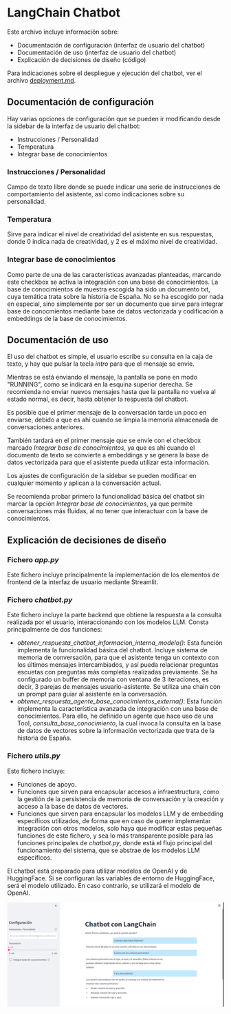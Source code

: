 # LangChain Chatbot

Este archivo incluye información sobre:
- Documentación de configuración (interfaz de usuario del chatbot)
- Documentación de uso (interfaz de usuario del chatbot)
- Explicación de decisiones de diseño (código)

Para indicaciones sobre el despliegue y ejecución del chatbot, ver el archivo [deployment.md](deployment.md).


## Documentación de configuración
Hay varias opciones de configuración que se pueden ir modificando desde la sidebar de la interfaz de usuario del chatbot:
- Instrucciones / Personalidad
- Temperatura
- Integrar base de conocimientos

### Instrucciones / Personalidad
Campo de texto libre donde se puede indicar una serie de instrucciones de comportamiento del asistente, así como indicaciones sobre su personalidad. 

### Temperatura
Sirve para indicar el nivel de creatividad del asistente en sus respuestas, donde 0 indica nada de creatividad, y 2 es el máximo nivel de creatividad.

### Integrar base de conocimientos
Como parte de una de las características avanzadas planteadas, marcando este checkbox se activa la integración con una base de conocimientos.
La base de conocimientos de muestra escogida ha sido un documento txt, cuya temática trata sobre la historia de España. No se ha escogido por nada en especial, sino simplemente por ser un documento que sirve para integrar base de conocmientos mediante base de datos vectorizada y codificación a embeddings de la base de conocimientos.


## Documentación de uso

El uso del chatbot es simple, el usuario escribe su consulta en la caja de texto, y hay que pulsar la tecla _intro_ para que el mensaje se envíe.

Mientras se está enviando el mensaje, la pantalla se pone en modo "RUNNING", como se indicará en la esquina superior derecha. Se recomienda no enviar nuevos mensajes hasta que la pantalla no vuelva al estado normal, es decir, hasta obtener la respuesta del chatbot.

Es posible que el primer mensaje de la conversación tarde un poco en enviarse, debido a que es ahí cuando se limpia la memoria almacenada de conversaciones anteriores.

También tardará en el primer mensaje que se envíe con el checkbox marcado _Integrar base de conocimientos_, ya que es ahí cuando el documento de texto se convierte a embeddings y se genera la base de datos vectorizada para que el asistente pueda utilizar esta información.

Los ajustes de configuración de la sidebar se pueden modificar en cualquier momento y aplican a la conversación actual.

Se recomienda probar primero la funcionalidad básica del chatbot sin marcar la opción _Integrar base de conocimientos_, ya que permite conversaciones más fluidas, al no tener que interactuar con la base de conocimientos.

## Explicación de decisiones de diseño

### Fichero _app.py_
Este fichero incluye principalmente la implementación de los elementos de frontend de la interfaz de usuario mediante Streamlit.

### Fichero _chatbot.py_
Este fichero incluye la parte backend que obtiene la respuesta a la consulta realizada por el usuario, interaccionando con los modelos LLM.
Consta principalmente de dos funciones:
- _obtener_respuesta_chatbot_informacion_interna_modelo()_: Esta función implementa la funcionalidad básica del chatbot. Incluye sistema de memoria de conversación, para que el asistente tenga un contexto con los últimos mensajes intercambiados, y así pueda relacionar preguntas escuetas con preguntas más completas realizadas previamente.
Se ha configurado un buffer de memoria con ventana de 3 iteraciones, es decir, 3 parejas de mensajes usuario-asistente.
Se utiliza una chain con un prompt para guiar al asistente en la conversación.
- _obtener_respuesta_agente_base_conocimientos_externa()_: Esta función implementa la característica avanzada de integración con una base de conocimientos. Para ello, he definido un agente que hace uso de una Tool, _consulta_base_conocimiento_, la cual invoca la consulta en la base de datos de vectores sobre la información vectorizada que trata de la historia de España.

### Fichero _utils.py_
Este fichero incluye:
- Funciones de apoyo.
- Funciones que sirven para encapsular accesos a infraestructura, como la gestión de la persistencia de memoria de conversación y la creación y acceso a la base de datos de vectores.
- Funciones que sirven para encapsular los modelos LLM y de embedding específicos utilizados, de forma que en caso de querer implementar integración con otros modelos, solo haya que modificar estas pequeñas funciones de este fichero, y sea lo más transparente posible para las funciones principales de _chatbot.py_, donde está el flujo principal del funcionamiento del sistema, que se abstrae de los modelos LLM específicos.

El chatbot está preparado para utilizar modelos de OpenAI y de HuggingFace. Si se configuran las variables de entorno de HuggingFace, será el modelo utilizado. En caso contrario, se utilizará el modelo de OpenAI.

![docs/captura_pantalla_chatbot.png](docs/captura_pantalla_chatbot.png)